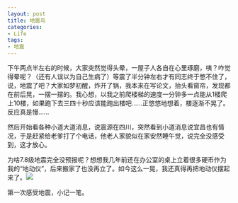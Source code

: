 ```yaml
---
layout: post
title: 地震鸟
categories:
- Life
tags:
- 地震
---
```


下午两点半左右的时候，大家突然觉得头晕，一屋子人各自在心里琢磨，咦？咋觉得晕呢？（还有人误以为自己生病了）等震了半分钟左右才有同志终于憋不住了，说，地震了吧？大家如梦初醒，炸开了锅，我本来在写论文，抬头看窗帘，发现都在前后晃，一摆一摆的。我心想，以我之前爬楼梯的速度一分钟多一点能从1楼爬上10楼，如果跑下去三四十秒应该能跑出楼吧……正悠悠地想着，楼逐渐不晃了。反应真是慢……

然后开始看各种小道大道消息，说震源在四川，突然看到小道消息说宜昌也有情况，于是赶紧给老爹打了个电话，他老人家貌似在家安然睡午觉，说完全没感受到，这才放心。

为啥7.8级地震完全没预报呢？想想我几年前还在办公室的桌上立着很多硬币作为我的“地动仪”，后来搬家了也没再立了。如今这么一晃，我还真得再把地动仪摆起来了。![](http://yihui.name/cn/wp-content/uploads/bo/emot/sweat.gif)

第一次感受地震，小记一笔。
